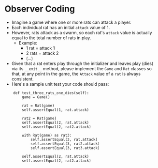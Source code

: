 # Observer Coding

- Imagine a game where one or more rats can attack a player.
- Each individual rat has an initial `attack` value of 1.
- However, rats attack as a swarm, so each rat's `attack` value is actually equal to the total number of rats in play.
  - Example:
    - 1 rat = attack 1
    - 2 rats = attack 2
    - (...)
- Given that a rat enters play through the initializer and leaves play (dies) via its `__exit__` method, please implement the `Game` and `Rat` classes so that, at any point in the game, the `Attack` value of a `rat` is always consistent.
- Here's a sample unit test your code should pass:

```
    def test_three_rats_one_dies(self):
        game = Game()

        rat = Rat(game)
        self.assertEqual(1, rat.attack)

        rat2 = Rat(game)
        self.assertEqual(2, rat.attack)
        self.assertEqual(2, rat2.attack)

        with Rat(game) as rat3:
            self.assertEqual(3, rat.attack)
            self.assertEqual(3, rat2.attack)
            self.assertEqual(3, rat3.attack)

        self.assertEqual(2, rat.attack)
        self.assertEqual(2, rat2.attack)
```
